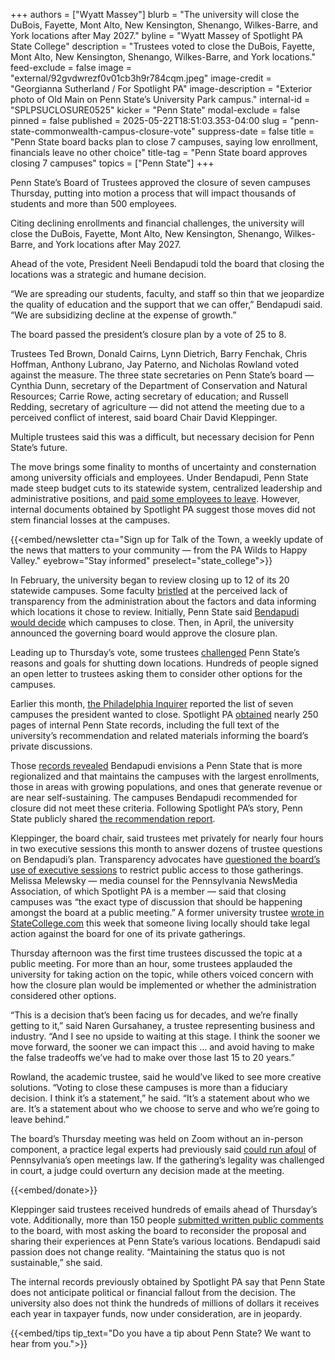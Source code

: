 +++
authors = ["Wyatt Massey"]
blurb = "The university will close the DuBois, Fayette, Mont Alto, New Kensington, Shenango, Wilkes-Barre, and York locations after May 2027."
byline = "Wyatt Massey of Spotlight PA State College"
description = "Trustees voted to close the DuBois, Fayette, Mont Alto, New Kensington, Shenango, Wilkes-Barre, and York locations."
feed-exclude = false
image = "external/92gvdwrezf0v01cb3h9r784cqm.jpeg"
image-credit = "Georgianna Sutherland / For Spotlight PA"
image-description = "Exterior photo of Old Main on Penn State’s University Park campus."
internal-id = "SPLPSUCLOSURE0525"
kicker = "Penn State"
modal-exclude = false
pinned = false
published = 2025-05-22T18:51:03.353-04:00
slug = "penn-state-commonwealth-campus-closure-vote"
suppress-date = false
title = "Penn State board backs plan to close 7 campuses, saying low enrollment, financials leave no other choice"
title-tag = "Penn State board approves closing 7 campuses"
topics = ["Penn State"]
+++

Penn State’s Board of Trustees approved the closure of seven campuses Thursday, putting into motion a process that will impact thousands of students and more than 500 employees.

Citing declining enrollments and financial challenges, the university will close the DuBois, Fayette, Mont Alto, New Kensington, Shenango, Wilkes-Barre, and York locations after May 2027.

Ahead of the vote, President Neeli Bendapudi told the board that closing the locations was a strategic and humane decision.

“We are spreading our students, faculty, and staff so thin that we jeopardize the quality of education and the support that we can offer,” Bendapudi said. “We are subsidizing decline at the expense of growth.”

The board passed the president’s closure plan by a vote of 25 to 8.

Trustees Ted Brown, Donald Cairns, Lynn Dietrich, Barry Fenchak, Chris Hoffman, Anthony Lubrano, Jay Paterno, and Nicholas Rowland voted against the measure.<strong> </strong>The three state secretaries on Penn State’s board — Cynthia Dunn, secretary of the Department of Conservation and Natural Resources; Carrie Rowe, acting secretary of education; and Russell Redding, secretary of agriculture — did not attend the meeting due to a perceived conflict of interest, said board Chair David Kleppinger.

Multiple trustees said this was a difficult, but necessary decision for Penn State’s future.

The move brings some finality to months of uncertainty and consternation among university officials and employees. Under Bendapudi, Penn State made steep budget cuts to its statewide system, centralized leadership and administrative positions, and <a href="https://www.spotlightpa.org/statecollege/2024/05/penn-state-employee-buyouts-commonwealth-campuses-budget-cuts-voluntary-separation/">paid some employees to leave</a>. However, internal documents obtained by Spotlight PA suggest those moves did not stem financial losses at the campuses.

{{<embed/newsletter cta="Sign up for Talk of the Town, a weekly update of the news that matters to your community — from the PA Wilds to Happy Valley." eyebrow="Stay informed" preselect="state_college">}}

In February, the university began to review closing up to 12 of its 20 statewide campuses. Some faculty <a href="https://www.spotlightpa.org/statecollege/2025/01/penn-state-university-park-commonwealth-campuses-bendapudi-pennsylvania-education/">bristled</a> at the perceived lack of transparency from the administration about the factors and data informing which locations it chose to review. Initially, Penn State said <a href="https://www.spotlightpa.org/statecollege/2025/03/penn-state-commonwealth-campus-closure-bendapudi-trustees-enrollment-pennsylvania-legislature-budget-education/">Bendapudi would decide</a> which campuses to close. Then, in April, the university announced the governing board would approve the closure plan.

Leading up to Thursday’s vote, some trustees <a href="https://www.spotlightpa.org/statecollege/2025/05/penn-state-university-commonwealth-campus-closures-trustees-bendapudi/">challenged</a> Penn State’s reasons and goals for shutting down locations. Hundreds of people signed an open letter to trustees asking them to consider other options for the campuses.

Earlier this month, <a href="https://www.inquirer.com/education/penn-state-campuses-closing-enrollment-admissions-20250512.html">the Philadelphia Inquirer</a> reported the list of seven campuses the president wanted to close. Spotlight PA <a href="https://www.spotlightpa.org/statecollege/2025/05/penn-state-university-commonwealth-campus-closures-trustees-bendapudi/">obtained</a> nearly 250 pages of internal Penn State records, including the full text of the university’s recommendation and related materials informing the board’s private discussions.

Those <a href="https://www.spotlightpa.org/statecollege/2025/05/penn-state-university-commonwealth-campus-closures-trustees-bendapudi/">records revealed</a> Bendapudi envisions a Penn State that is more regionalized and that maintains the campuses with the largest enrollments, those in areas with growing populations, and ones that generate revenue or are near self-sustaining. The campuses Bendapudi recommended for closure did not meet these criteria. Following Spotlight PA’s story, Penn State publicly shared <a href="https://psu-gatsby-files-prod.s3.amazonaws.com/newsdocuments/CWC_recommendation.pdf">the recommendation report</a>.

Kleppinger, the board chair, said trustees met privately for nearly four hours in two executive sessions this month to answer dozens of trustee questions on Bendapudi’s plan. Transparency advocates have <a href="https://www.spotlightpa.org/statecollege/2025/05/penn-state-trustees-transparency-commonwealth-campus-closures/">questioned the board’s use of executive sessions</a> to restrict public access to those gatherings. Melissa Melewsky — media counsel for the Pennsylvania NewsMedia Association, of which Spotlight PA is a member — said that closing campuses was “the exact type of discussion that should be happening amongst the board at a public meeting.” A former university trustee <a href="https://www.statecollege.com/articles/opinion/op-ed-may-no-act-of-ours-bring-shame/">wrote in </a><a href="http://StateCollege.com">StateCollege.com</a> this week that someone living locally should take legal action against the board for one of its private gatherings.

Thursday afternoon was the first time trustees discussed the topic at a public meeting. For more than an hour, some trustees applauded the university for taking action on the topic, while others voiced concern with how the closure plan would be implemented or whether the administration considered other options.

“This is a decision that’s been facing us for decades, and we’re finally getting to it,” said Naren Gursahaney, a trustee representing business and industry. “And I see no upside to waiting at this stage. I think the sooner we move forward, the sooner we can impact this … and avoid having to make the false tradeoffs we’ve had to make over those last 15 to 20 years.”

Rowland, the academic trustee, said he would’ve liked to see more creative solutions. “Voting to close these campuses is more than a fiduciary decision. I think it’s a statement,” he said. “It’s a statement about who we are. It’s a statement about who we choose to serve and who we’re going to leave behind.”

The board’s Thursday meeting was held on Zoom without an in-person component, a practice legal experts had previously said <a href="https://www.spotlightpa.org/statecollege/2025/05/penn-state-university-commonwealth-campus-closure-bendapudi-trustees-paterno-fenchak-sunshine-act-pennsylvania/">could run afoul</a> of Pennsylvania’s open meetings law. If the gathering’s legality was challenged in court, a judge could overturn any decision made at the meeting.

{{<embed/donate>}}

Kleppinger said trustees received hundreds of emails ahead of Thursday’s vote. Additionally, more than 150 people <a href="https://bpb-us-e1.wpmucdn.com/sites.psu.edu/dist/7/64540/files/2025/05/Public-Comments-May-22.pdf">submitted written public comments</a> to the board, with most asking the board to reconsider the proposal and sharing their experiences at Penn State’s various locations. Bendapudi said passion does not change reality. “Maintaining the status quo is not sustainable,” she said.

The internal records previously obtained by Spotlight PA say that Penn State does not anticipate political or financial fallout from the decision. The university also does not think the hundreds of millions of dollars it receives each year in taxpayer funds, now under consideration, are in jeopardy.

{{<embed/tips tip_text="Do you have a tip about Penn State? We want to hear from you.">}}

